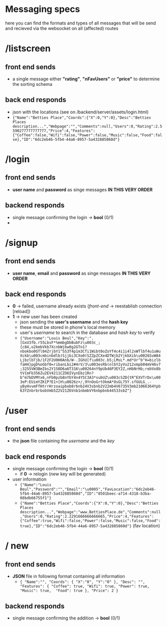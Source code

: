 # Messaging specs 

here you can find the formats and types of all messages 
that will be send and recieved via the websocket on all (affected) routes  

# /listscreen 

## front end sends 
* a single message either **"rating"**, **"nFavUsers"** or **"price"** to determine the sorting schema

## back end responds

* json with the locations (see on /backend/server/assets/login.html)
* `{"Name":"Betties Place","Coords":{"X":0,"Y":0},"Desc":"Betties Places description...","Webpage":"","Comments":null,"Users":0,"Rating":2.5590277777777777,"Price":4,"Features":{"Coffee":false,"Wifi":false,"Power":false,"Music":false,"Food":false},"ID":"6dc2eb46-5fb4-44a6-8957-5a432885860d"}`

# /login 

## front end sends

* **user name** and **password** as singe messages **IN THIS VERY ORDER** 

## backend responds 

* single message confirming the login -> **bool** (0/1)
* 

# /signup

## front end sends

* **user name**, **email** and **password** as singe messages **IN THIS VERY ORDER** 

## back end responds 
* **0** -> failed, username already exists (*front-end* -> reestablish connection [reload])
* **1** -> new user has been created 
    * json sending the **user's username** and the **hash key** 
    * these must be stored in phone's local memory 
    * user's *username* to search in the database and *hash key* to verify
    * `{"Username":"Louis Beul","Key":".[GxU3fb.r55LbsF*%mmbgDbBubFz\u003c_;{c84,o2kmbVkb7XcnbWjbw0g2GTn1?nbokbo0GTl04ZrjbY1^SS3T4p1m3CTi1Wibt0oZoYf4c4i1i4l2xWTlbf4u1uWuXckb\u003cmbinbdlb)Sjjbi3CXo0(SZZpZCXe4DTWjb2YjkbXib\u0026SvW84LjbzlbTjb/1F2F2U0H0Anb/W-.IGhU[f\u003c.b5;LMsL*.md*Ur^b^H=bizlbfaH4}pgb%oGbf0=ribanLbi2#4rV/3\u003esRb(nlbY2yVu212xmpb04mV46v7;3255VW3BmIbs2Y1S0D6a6T316\u00264nY9pUb46P3EY2Z,nHbNrHb;rebVo8btV{mFb356Zu2EV4211CZO6IVynEbz1Rn?b^m7bDVMYx6,nFb0pzb8nYbY4n4Y5C3A3*subUZ\u003cSZD{tR^EXVTrDx\u003eP:EUimYZK{P?E1+[H\u0026z+/,9YnOoGrtOkmA*OsGL75Y.sfGULG_.-yByHvvmFfHtrrHrzoaipbob0rbnb24V3sbnb2V22mb4V6735V3mb21066364Ypb63YZnbrbrbobVmb5Z2V21Z6Vnb1nbmbVY6nbpbnb44533sbZ"}`


# /user

## front end sends 

* the **json** file containing the *username* and the *key*

## back end responds 

* single message confirming the login -> **bool** (0/1)
    * if **0** -> relogin (new key will be generated)
* user information
    * `{"Name":"Louis Beul","Password":"","Email":"\u0005","FavLocation":"6dc2eb46-5fb4-44a6-8957-5a432885860d","ID":"8501beec-a714-4318-b3ba-08bdb66755f1"}`
    * `{"Name":"Betties Place","Coords":{"X":0,"Y":0},"Desc":"Betties Places description...","Webpage":"www.BettiesPlace.de","Comments":null,"Users":0,"Rating":2.2291666666666665,"Price":4,"Features":{"Coffee":true,"Wifi":false,"Power":false,"Music":false,"Food":true},"ID":"6dc2eb46-5fb4-44a6-8957-5a432885860d"}` (fav location)

# / new

## front end sends 

* **JSON** file in following format containing all information
    * `{
    "Name":"",
    "Coords": {
        "X":"0",
        "Y":"0"
    },
    "Desc": "",
    "Features": {
        "Coffee": true,
        "Wifi": true,
        "Power": true,
        "Music": true, 
        "Food": true
    },
    "Price": 2
    }`

##  backend responds 
* single message confirming the addition -> **bool** (0/1)